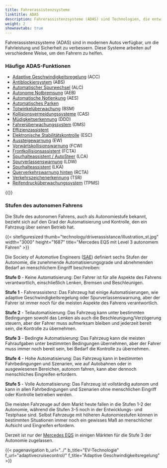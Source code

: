 ```yaml
---
title: Fahrerassistenzsysteme
linktitle: ADAS
description: Fahrerassistenzsysteme (ADAS) sind Technologien, die entwickelt wurden, um Fahrern zu helfen, ihre Fahrzeuge sicherer und effizienter zu bedienen. EVKX.net bietet detaillierte Informationen über die verschiedenen Systeme in Elektrofahrzeugen.
weight: 2
shownavtabs: true
---
```

<!-- markdownlint-disable MD033 -->
Fahrerassistenzsysteme (ADAS) sind in modernen Autos verfügbar, um die Fahrleistung und Sicherheit zu verbessern. Diese Systeme arbeiten auf verschiedene Weise, um den Fahrern zu helfen.

### Häufige ADAS-Funktionen

- [Adaptive Geschwindigkeitsregelung](adaptivecruisecontrol/) (ACC)
- [Antiblockiersystem](antilockbrakingsystem/) (ABS)
- [Automatischer Spurwechsel](automatedlanechange/) (ALC)
- [Autonome Notbremsung](automaticemergencybraking/) (AEB)
- [Automatische Notlenkung](automaticemergencysteering/) (AES)
- [Automatisches Parken](automaticparking/)
- [Totwinkelüberwachung](blindspotmonitoring/) (BSM)
- [Kollisionsvermeidungssysteme](collisionavoidancesystems/) (CAS)
- [Müdigkeitserkennung](driverdrowsinessdetection/) (DDD)
- [Fahrerüberwachungssystem](drivermonitoringsystem/) (DMS)
- [Effizienzassistent](efficencyassist/)
- [Elektronische Stabilitätskontrolle](electronicstabilitycontrol/) (ESC)
- [Aussteigewarnung](exitwarning/) (EW)
- [Vorwärtskollisionswarnung](forwardcollisionwarning/) (FCW)
- [Frontkollisionsassistent](frontcrosstrafficassist/) (FCTA)
- [Spurhalteassistent / AutoSteer](autosteer/) (LCA)
- [Spurverlassenswarnung](lanedeparturewarning/) (LDW)
- [Spurhalteassistent](lanekeepingassist/) (LKA)
- [Querverkehrswarnung hinten](rearcrosstrafficalert/) (RCTA)
- [Verkehrszeichenerkennung](trafficsignrecognition/) (TSR)
- [Reifendrucküberwachungssystem](tirepressuremonitoringsystem/) (TPMS)

{{<evkxdisplayaddarticle />}}

### Stufen des autonomen Fahrens

Die Stufe des autonomen Fahrens, auch als Autonomiestufe bekannt, bezieht sich auf den Grad der Automatisierung und Kontrolle, den ein Fahrzeug über seinen Betrieb hat.

{{< sitefiguresized thumb="technology/driverassistance/illustration_st.jpg" width="3000" height="1687" title="Mercedes EQS mit Level 3 autonomem Fahren" >}}

Die Society of Automotive Engineers ([SAE](https://www.sae.org/)) definiert sechs Stufen der Autonomie, die zunehmende Automatisierungsgrade und abnehmenden Bedarf an menschlichem Eingriff beschreiben:

**Stufe 0** - Keine Automatisierung: Der Fahrer ist für alle Aspekte des Fahrens verantwortlich, einschließlich Lenken, Bremsen und Beschleunigen.

**Stufe 1** - Fahrerassistenz: Das Fahrzeug hat einige Automatisierungen, wie adaptive Geschwindigkeitsregelung oder Spurverlassenswarnung, aber der Fahrer ist immer noch für die meisten Aspekte des Fahrens verantwortlich.

**Stufe 2** - Teilautomatisierung: Das Fahrzeug kann unter bestimmten Bedingungen sowohl das Lenken als auch die Beschleunigung/Verzögerung steuern, aber der Fahrer muss aufmerksam bleiben und jederzeit bereit sein, die Kontrolle zu übernehmen.

**Stufe 3** - Bedingte Automatisierung: Das Fahrzeug kann die meisten Fahraufgaben unter bestimmten Bedingungen übernehmen, aber der Fahrer muss immer noch bereit sein, bei Bedarf die Kontrolle zu übernehmen.

**Stufe 4** - Hohe Automatisierung: Das Fahrzeug kann in bestimmten Fahrbedingungen und Szenarien, wie auf Autobahnen oder in ausgewiesenen Bereichen, autonom fahren, kann aber dennoch menschliches Eingreifen erfordern.

**Stufe 5** - Volle Automatisierung: Das Fahrzeug ist vollständig autonom und kann in allen Fahrbedingungen und Szenarien ohne menschlichen Eingriff oder Kontrolle betrieben werden.

Die meisten Fahrzeuge auf dem Markt heute fallen in die Stufen 1-2 der Autonomie, während die Stufen 3-5 noch in der Entwicklungs- und Testphase sind. Selbst Fahrzeuge mit höheren Autonomiestufen können in bestimmten Situationen immer noch ein gewisses Maß an menschlicher Aufsicht und Eingreifen erfordern.

Derzeit ist nur der [Mercedes EQS](../../models/mercedes/eqs/) in einigen Märkten für die Stufe 3 der Autonomie zugelassen.

{{< pagenavigation b_url="../" b_title="EV-Technologie" f_url="adaptivecruisecontrol/" f_title="Adaptive Geschwindigkeitsregelung" >}}